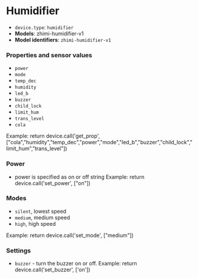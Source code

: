 # Humidifier

* `device.type`: `humidifier`
* **Models**: zhimi-humidifier-v1
* **Model identifiers**: `zhimi-humidifier-v1`

### Properties and sensor values

* `power`
* `mode`
* `temp_dec`
* `humidity`
* `led_b`
* `buzzer`
* `child_lock`
* `limit_hum`
* `trans_level`
* `cola`

Example: return device.call('get_prop', ["cola","humidity","temp_dec","power","mode","led_b","buzzer","child_lock","limit_hum","trans_level"])

### Power

* power is specified as on or off string
Example: return device.call('set_power', ["on"])

### Modes

* `silent`, lowest speed
* `medium`, medium speed
* `high`, high speed

Example: return device.call('set_mode', ["medium"])

### Settings

* `buzzer` - turn the buzzer on or off.
Example: return device.call('set_buzzer', ['on'])
